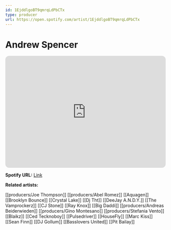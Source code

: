 ```yaml
---
id: 1EjddlgoBT9qmrqLdPbCTx
type: producer
url: https://open.spotify.com/artist/1EjddlgoBT9qmrqLdPbCTx
---
```

# Andrew Spencer

<iframe style="border-radius:12px" src="https://open.spotify.com/embed/artist/1EjddlgoBT9qmrqLdPbCTx" width="100%" height="352" frameBorder="0" allowfullscreen="" allow="autoplay; clipboard-write; encrypted-media; fullscreen; picture-in-picture" loading="lazy"></iframe>

**Spotify URL:** [Link](https://open.spotify.com/artist/1EjddlgoBT9qmrqLdPbCTx)

**Related artists:**

[[producers/Joe Thompson]]
[[producers/Abel Romez]]
[[Aquagen]]
[[Brooklyn Bounce]]
[[Crystal Lake]]
[[Dj Tht]]
[[DeeJay A.N.D.Y.]]
[[The Vamprockerz]]
[[CJ Stone]]
[[Ray Knox]]
[[Big Daddi]]
[[producers/Andreas Beiderwieden]]
[[producers/Gino Montesano]]
[[producers/Stefania Vento]]
[[Blaikz]]
[[Ced Tecknoboy]]
[[Pulsedriver]]
[[HouseFly]]
[[Marc Kiss]]
[[Sean Finn]]
[[DJ Gollum]]
[[Basslovers United]]
[[Pit Bailay]]

